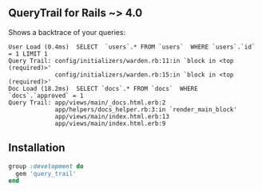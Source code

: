 ## QueryTrail for Rails ~> 4.0

Shows a backtrace of your queries:

```
User Load (0.4ms)  SELECT  `users`.* FROM `users`  WHERE `users`.`id` = 1 LIMIT 1
Query Trail: config/initializers/warden.rb:11:in `block in <top (required)>'
             config/initializers/warden.rb:15:in `block in <top (required)>'
Doc Load (18.2ms)  SELECT `docs`.* FROM `docs`  WHERE `docs`.`approved` = 1
Query Trail: app/views/main/_docs.html.erb:2
             app/helpers/docs_helper.rb:3:in `render_main_block'
             app/views/main/index.html.erb:13
             app/views/main/index.html.erb:9
```

## Installation

```ruby
group :development do
  gem 'query_trail'
end
```
